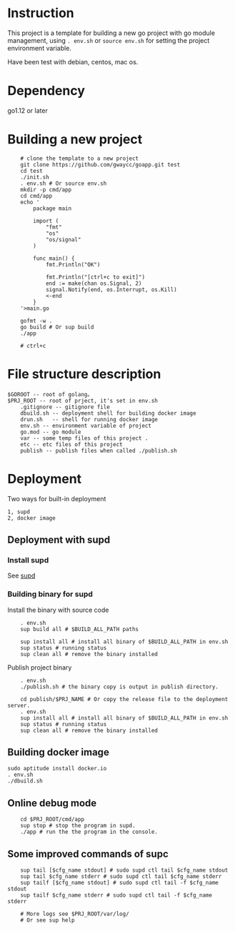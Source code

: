 
# Instruction

This project is a template for building a new go project with go module management, using `. env.sh` or `source env.sh` for setting the project environment variable.

Have been test with debian, centos, mac os.

# Dependency
go1.12 or later

# Building a new project
``` text
    # clone the template to a new project
    git clone https://github.com/gwaycc/goapp.git test
    cd test
    ./init.sh  
    . env.sh # Or source env.sh
    mkdir -p cmd/app
    cd cmd/app
    echo '
        package main
        
        import (
        	"fmt"
        	"os"
        	"os/signal"
        )
        
        func main() {
        	fmt.Println("OK")
        
        	fmt.Println("[ctrl+c to exit]")
        	end := make(chan os.Signal, 2)
        	signal.Notify(end, os.Interrupt, os.Kill)
        	<-end
        }
    '>main.go

    gofmt -w .
    go build # Or sup build
    ./app

    # ctrl+c
```
    
# File structure description
``` text
$GOROOT -- root of golang。
$PRJ_ROOT -- root of prject, it's set in env.sh
    .gitignore -- gitignore file
    dbuild.sh -- deployment shell for building docker image
    drun.sh   -- shell for running docker image 
    env.sh -- environment variable of project
    go.mod -- go module
    var -- some temp files of this project .
    etc -- etc files of this project
    publish -- publish files when called ./publish.sh
```

# Deployment 

Two ways for built-in deployment
```
1, supd
2, docker image 
```

## Deployment with supd
### Install supd
See [supd](https://github.com/gwaycc/supd)

### Building binary for supd

Install the binary with source code
```shell
    . env.sh
    sup build all # $BUILD_ALL_PATH paths

    sup install all # install all binary of $BUILD_ALL_PATH in env.sh
    sup status # running status
    sup clean all # remove the binary installed
```

Publish project binary
```
    . env.sh
    ./publish.sh # the binary copy is output in publish directory.

    cd publish/$PRJ_NAME # Or copy the release file to the deployment server.
    . env.sh
    sup install all # install all binary of $BUILD_ALL_PATH in env.sh 
    sup status # running status
    sup clean all # remove the binary installed
```

## Building docker image
```shell
sudo aptitude install docker.io
. env.sh
./dbuild.sh
```

## Online debug mode
```shell
    cd $PRJ_ROOT/cmd/app
    sup stop # stop the program in supd.
    ./app # run the the program in the console.
```

## Some improved commands of supc
```text
    sup tail [$cfg_name stdout] # sudo supd ctl tail $cfg_name stdout
    sup tail $cfg_name stderr # sudo supd ctl tail $cfg_name stderr
    sup tailf [$cfg_name stdout] # sudo supd ctl tail -f $cfg_name stdout
    sup tailf $cfg_name stderr # sudo supd ctl tail -f $cfg_name stderr

    # More logs see $PRJ_ROOT/var/log/ 
    # Or see sup help
```
